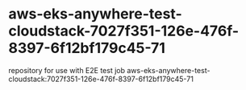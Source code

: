 # aws-eks-anywhere-test-cloudstack-7027f351-126e-476f-8397-6f12bf179c45-71
repository for use with E2E test job aws-eks-anywhere-test-cloudstack:7027f351-126e-476f-8397-6f12bf179c45-71
